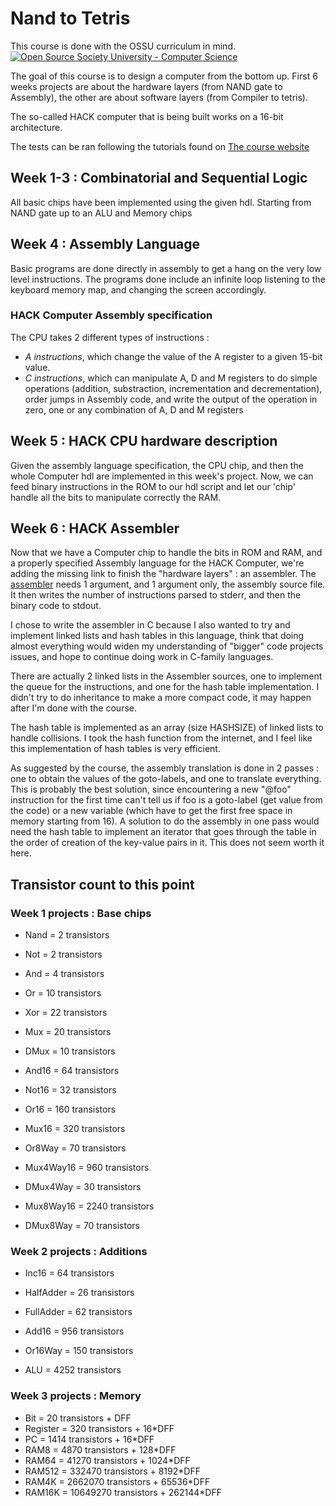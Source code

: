# Nand to Tetris
This course is done with the OSSU curriculum in mind.
[![Open Source Society University - Computer Science](https://img.shields.io/badge/OSSU-computer--science-blue.svg)](https://github.com/ossu/computer-science)

The goal of this course is to design a computer from the bottom up.
First 6 weeks projects are about the hardware layers (from NAND gate
to Assembly), the other are about software layers (from Compiler
to tetris).

The so-called HACK computer that is being built works on a 16-bit
architecture.

The tests can be ran following the tutorials found on [The course website](http://nand2tetris.org/software.php)

## Week 1-3 : Combinatorial and Sequential Logic
All basic chips have been implemented using the given hdl. Starting from NAND gate up to
an ALU and Memory chips

## Week 4 : Assembly Language
Basic programs are done directly in assembly to get a hang on the very low level instructions.
The programs done include an infinite loop listening to the keyboard memory map, and changing the
screen accordingly.
### HACK Computer Assembly specification
The CPU takes 2 different types of instructions :
- *A instructions*, which change the value of the A register to a given 15-bit value.
- *C instructions*, which can manipulate A, D and M registers to do simple operations (addition,
substraction, incrementation and decrementation), order jumps in Assembly code, and write the
output of the operation in zero, one or any combination of A, D and M registers

## Week 5 : HACK CPU hardware description
Given the assembly language specification, the CPU chip, and then the whole Computer hdl are
implemented in this week's project. Now, we can feed binary instructions in the ROM to our
hdl script and let our 'chip' handle all the bits to manipulate correctly the RAM.

## Week 6 : HACK Assembler
Now that we have a Computer chip to handle the bits in ROM and RAM, and a properly specified
Assembly language for the HACK Computer, we're adding the missing link to finish the "hardware
layers" : an assembler. The [assembler](projects/06/HackAssembler) needs 1 argument, and 1 argument only, the assembly
source file. It then writes the number of instructions parsed to stderr, and then the binary
code to stdout.

I chose to write the assembler in C because I also wanted to try and implement linked lists
and hash tables in this language, think that doing almost everything would widen my
understanding of "bigger" code projects issues, and hope to continue doing work in
C-family languages.

There are actually 2 linked lists in the Assembler sources, one to implement the queue for
the instructions, and one for the hash table implementation. I didn't try to do inheritance to
make a more compact code, it may happen after I'm done with the course.

The hash table is implemented as an array (size HASHSIZE) of linked lists to handle
collisions. I took the hash function from the internet, and I feel like this implementation
of hash tables is very efficient.

As suggested by the course, the assembly translation is done in 2 passes : one to obtain
the values of the goto-labels, and one to translate everything. This is probably the best
solution, since encountering a new "@foo" instruction for the first time can't tell us if
foo is a goto-label (get value from the code) or a new variable (which have to get the
first free space in memory starting from 16). 
A solution to do the assembly in one pass would need the hash table to implement an iterator
that goes through the table in the order of creation of the key-value pairs in it. This does
not seem worth it here.

## Transistor count to this point
### Week 1 projects : Base chips
- Nand = 2 transistors
- Not = 2 transistors
- And = 4 transistors
- Or = 10 transistors
- Xor = 22 transistors

- Mux = 20 transistors
- DMux = 10 transistors

- And16 = 64 transistors
- Not16 = 32 transistors
- Or16 = 160 transistors
- Mux16 = 320 transistors

- Or8Way = 70 transistors
- Mux4Way16 = 960 transistors
- DMux4Way = 30 transistors
- Mux8Way16 = 2240 transistors
- DMux8Way = 70 transistors

### Week 2 projects : Additions
- Inc16 = 64 transistors
- HalfAdder = 26 transistors
- FullAdder = 62 transistors

- Add16 = 956 transistors

- Or16Way = 150 transistors
- ALU = 4252 transistors

### Week 3 projects : Memory
- Bit = 20 transistors + DFF
- Register = 320 transistors + 16\*DFF
- PC = 1414 transistors + 16\*DFF
- RAM8 = 4870 transistors + 128\*DFF
- RAM64 = 41270 transistors + 1024\*DFF
- RAM512 = 332470 transistors + 8192\*DFF
- RAM4K = 2662070 transistors + 65536\*DFF
- RAM16K = 10649270 transistors + 262144\*DFF
